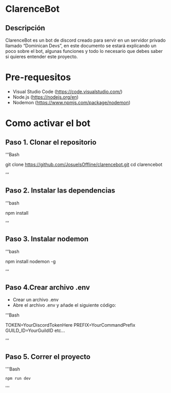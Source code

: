  # ClarenceBot

## Descripción 

ClarenceBot es un bot de discord creado para servir en un servidor privado llamado “Dominican Devs”, en este documento se estará explicando un poco sobre el bot, algunas funciones y todo lo necesario que debes saber si quieres entender este proyecto.

# Pre-requesitos

- Visual Studio Code (https://code.visualstudio.com/)
- Node.js (https://nodejs.org/en)
- Nodemon (https://www.npmjs.com/package/nodemon)


# Como activar el bot

## Paso 1. Clonar el repositorio
‘‘‘Bash

git clone https://github.com/JosueIsOffline/clarencebot.git
cd clarencebot

‘‘‘

## Paso 2. Instalar las dependencias
‘‘‘bash

npm install

‘‘‘
## Paso 3. Instalar nodemon
‘‘‘bash

npm install nodemon -g

‘‘‘


## Paso 4.Crear archivo .env


- Crear un archivo .env
- Abre el archivo .env y añade el siguiente código:

‘‘‘Bash

TOKEN=YourDiscordTokenHere
PREFIX=YourCommandPrefix
GUILD_ID=YourGuildID
etc...

‘‘‘
 
## Paso 5. Correr el proyecto

'''Bash

    npm run dev

'''

